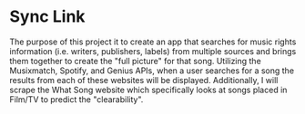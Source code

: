 # Sync Link

The purpose of this project it to create an app that searches for music rights information (i.e. writers, publishers, labels) from multiple sources and brings them together to create the "full picture" for that song. Utilizing the Musixmatch, Spotify, and Genius APIs, when a user searches for a song the results from each of these websites will be displayed. Additionally, I will scrape the What Song website which specifically looks at songs placed in Film/TV to predict the "clearability".  
